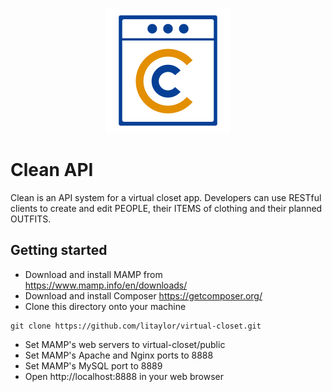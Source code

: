 <p align="center"><img src="public/logo-png.png" height="200" width="auto"></p>

# Clean API

Clean is an API system for a virtual closet app. Developers can use RESTful clients to create and edit PEOPLE, their ITEMS of clothing and their planned OUTFITS.

## Getting started

- Download and install MAMP from https://www.mamp.info/en/downloads/
- Download and install Composer https://getcomposer.org/
- Clone this directory onto your machine
```
git clone https://github.com/litaylor/virtual-closet.git
```
- Set MAMP's web servers to virtual-closet/public
- Set MAMP's Apache and Nginx ports to 8888
- Set MAMP's MySQL port to 8889
- Open http://localhost:8888 in your web browser
